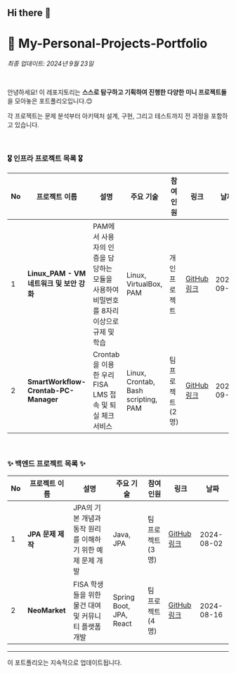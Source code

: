 ## Hi there 👋

# 🤔 My-Personal-Projects-Portfolio

*최종 업데이트: 2024년 9월 23일*

<br>

안녕하세요! 이 레포지토리는 **스스로 탐구하고 기획하여 진행한 다양한 미니 프로젝트들**을 모아놓은 포트폴리오입니다.😊 <br>

각 프로젝트는 문제 분석부터 아키텍처 설계, 구현, 그리고 테스트까지 전 과정을 포함하고 있습니다. 

<br>

### 🎖️ 인프라 프로젝트 목록 🎖️

| No | 프로젝트 이름 | 설명 | 주요 기술 | 참여<br> 인원 | 링크 | 날짜 |
|----|---------------|------|-----------|----------|------|------|
| 1  | **Linux_PAM - VM 네트워크 및 보안 강화** | PAM에서 사용자의 인증을 담당하는 모듈을 사용하여 비밀번호를 8자리 이상으로 규제 및 학습 | Linux, VirtualBox, PAM | 개인 프로젝트 | [GitHub 링크](https://github.com/gato-46/PAM) | 2024-09-19 |
| 2  | **SmartWorkflow-Crontab-PC-Manager** | Crontab을 이용한 우리FISA LMS 접속 및 퇴실 체크 서비스 | Linux, Crontab, Bash scripting, PAM | 팀 프로젝트 (2명) | [GitHub 링크](https://github.com/gato-46/Crontab) | 2024-09-20 |

<br>

### ✨ 백엔드 프로젝트 목록 ✨

| No | 프로젝트 이름 | 설명 | 주요 기술 | 참여<br> 인원 | 링크 | 날짜 |
|----|---------------|------|-----------|----------|------|------|
| 1  | **JPA 문제 제작** | JPA의 기본 개념과 동작 원리를 이해하기 위한 예제 문제 개발 | Java, JPA | 팀 프로젝트 (3명) | [GitHub 링크](https://github.com/fisa3-third/jpa_test) | 2024-08-02 |
| 2  | **NeoMarket** | FISA 학생들을 위한 물건 대여 및 커뮤니티 플랫폼 개발 | Spring Boot, JPA, React | 팀 프로젝트 (4명) | [GitHub 링크](https://github.com/Neo-Market) | 2024-08-16 |

---

이 포트폴리오는 지속적으로 업데이트됩니다.

